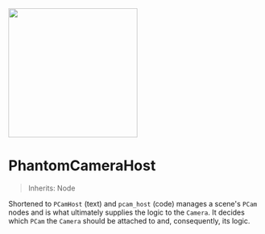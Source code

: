 <img src="/assets/icons/phantom-camera-host.svg" height="256" width="256"/>

# PhantomCameraHost
> Inherits: Node

Shortened to `PCamHost` (text) and `pcam_host` (code) manages a scene's `PCam` nodes and is what ultimately supplies the logic to the `Camera`. It decides which `PCam` the `Camera` should be attached to and, consequently, its logic.